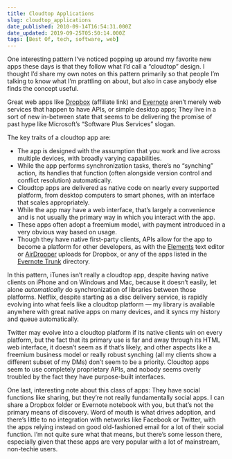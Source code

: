 ```yaml
---
title: Cloudtop Applications
slug: cloudtop_applications
date_published: 2010-09-14T16:54:31.000Z
date_updated: 2019-09-25T05:50:14.000Z
tags: [Best Of, tech, software, web]
---
```


One interesting pattern I’ve noticed popping up around my favorite new apps these days is that they follow what I’d call a “cloudtop” design. I thought I’d share my own notes on this pattern primarily so that people I’m talking to know what I’m prattling on about, but also in case anybody else finds the concept useful.

Great web apps like [Dropbox](http://db.tt/PO0zPu) (affiliate link) and [Evernote](http://evernote.com/) aren’t merely web services that happen to have APIs, or simple desktop apps; They live in a sort of new in-between state that seems to be delivering the promise of past hype like Microsoft’s “Software Plus Services” slogan.

The key traits of a cloudtop app are:

- The app is designed with the assumption that you work and live across multiple devices, with broadly varying capabilities.
- While the app performs synchronization tasks, there’s no “synching” action, its handles that function (often alongside version control and conflict resolution) automatically.
- Cloudtop apps are delivered as native code on nearly every supported platform, from desktop computers to smart phones, with an interface that scales appropriately.
- While the app may have a web interface, that’s largely a convenience and is not usually the primary way in which you interact with the app.
- These apps often adopt a freemium model, with payment introduced in a very obvious way based on usage.
- Though they have native first-party clients, APIs allow for the app to become a platform for other developers, as with the [Elements](http://www.secondgearsoftware.com/elements/) text editor or [AirDropper](https://www.airdropper.com/) uploads for Dropbox, or any of the apps listed in the [Evernote Trunk](http://www.evernote.com/about/trunk/) directory.

In this pattern, iTunes isn’t really a cloudtop app, despite having native clients on iPhone and on Windows and Mac, because it doesn’t easily, let alone *automatically* do synchronization of libraries between those platforms. Netflix, despite starting as a disc delivery service, is rapidly evolving into what feels like a cloudtop platform — my library is available anywhere with great native apps on many devices, and it syncs my history and queue automatically.

Twitter may evolve into a cloudtop platform if its native clients win on every platform, but the fact that its primary use is far and away through its HTML web interface, it doesn’t seem as if that’s likely, and other aspects like a freemium business model or really robust synching (all my clients show a different subset of my DMs) don’t seem to be a priority. Cloudtop apps seem to use completely proprietary APIs, and nobody seems overly troubled by the fact they have purpose-built interfaces.

One last, interesting note about this class of apps: They have social functions like sharing, but they’re not really fundamentally social apps. I can share a Dropbox folder or Evernote notebook with you, but that’s not the primary means of discovery. Word of mouth is what drives adoption, and there’s little to no integration with networks like Facebook or Twitter, with the apps relying instead on good old-fashioned email for a lot of their social function. I’m not quite sure what that means, but there’s some lesson there, especially given that these apps are very popular with a lot of mainstream, non-techie users.
